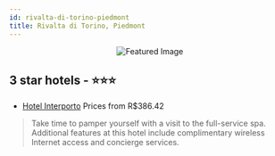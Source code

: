 ```yaml
---
id: rivalta-di-torino-piedmont
title: Rivalta di Torino, Piedmont
---
```


<center><img src="https://i.travelapi.com/hotels/2000000/1280000/1274000/1273902/008ebd19_z.jpg" alt="Featured Image" /></center>


##  3 star hotels - ⭐️⭐️⭐️

-    [Hotel Interporto](https://us.hurb.com/hotels/rivalta-di-torino/hotel-interporto-JNP-JP088388?cmp=18055) Prices from R$386.42
   > Take time to pamper yourself with a visit to the full-service spa. Additional features at this hotel include complimentary wireless Internet access and concierge services.
